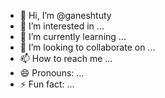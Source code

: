 - 👋 Hi, I’m @ganeshtuty
- 👀 I’m interested in ...
- 🌱 I’m currently learning ...
- 💞️ I’m looking to collaborate on ...
- 📫 How to reach me ...
- 😄 Pronouns: ...
- ⚡ Fun fact: ...

<!---
ganeshtuty/ganeshtuty is a ✨ special ✨ repository because its `README.md` (this file) appears on your GitHub profile.
You can click the Preview link to take a look at your changes.
--->
